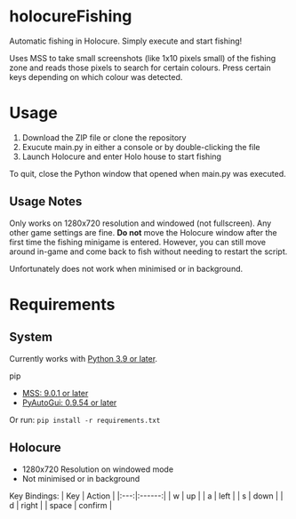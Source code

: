# holocureFishing
Automatic fishing in Holocure. Simply execute and start fishing!

Uses MSS to take small screenshots (like 1x10 pixels small) of the fishing zone and reads those pixels to search for certain colours. Press certain keys depending on which colour was detected.


# Usage
1. Download the ZIP file or clone the repository
2. Exucute main.py in either a console or by double-clicking the file
3. Launch Holocure and enter Holo house to start fishing

To quit, close the Python window that opened when main.py was executed.

## Usage Notes
Only works on 1280x720 resolution and windowed (not fullscreen). Any other game settings are fine. __Do not__ move the Holocure window after 
the first time the fishing minigame is entered. However, you can still move around in-game and come back to fish without needing to restart the script.  

Unfortunately does not work when minimised or in background.

# Requirements 
## System
Currently works with [Python 3.9 or later](https://www.python.org/downloads/).

pip
- [MSS: 9.0.1 or later](https://pypi.org/project/mss/)
- [PyAutoGui: 0.9.54 or later](https://pypi.org/project/PyAutoGUI/)

Or run: `pip install -r requirements.txt` 

## Holocure
- 1280x720 Resolution on windowed mode
- Not minimised or in background

Key Bindings:
| Key | Action |
|:---:|:------:|
| w   |   up   |
| a   |  left  |
| s   |  down  |
| d   |  right |
| space   | confirm |
